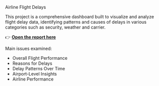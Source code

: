 Airline Flight Delays

This project is a comprehensive dashboard built to visualize and analyze flight delay data, identifying patterns and causes of delays in various categories such as security, weather and carrier.


👉 [**Open the report here**](https://gubrie.github.io/Airline-Flight-Delays/)

Main issues examined:

- Overall Flight Performance
- Reasons for Delays
- Delay Patterns Over Time
- Airport-Level Insights
- Airline Performance

